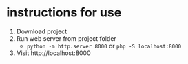 # instructions for use

1) Download project
2) Run web server from project folder
    - `python -m http.server 8000` or `php -S localhost:8000`
3) Visit http://localhost:8000
